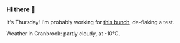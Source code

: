 ### Hi there :wave:

It's Thursday! I'm probably working for [this bunch](https://github.com/kohofinancial), de-flaking a test.

Weather in Cranbrook: partly cloudy, at -10°C.
